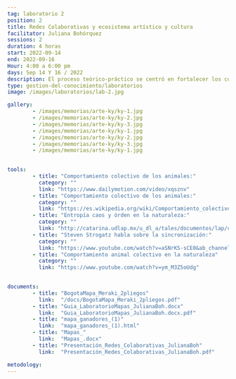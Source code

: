 ```yaml
---
tag: laboratorio 2
position: 2
title: Redes Colaborativas y ecosistema artístico y cultura
facilitator: Juliana Bohórquez 
sessions: 2
duration: 4 horas
start: 2022-09-14
end: 2022-09-16
Hour: 4:00 a 6:00 pm
days: Sep 14 Y 16 / 2022
description: El proceso teórico-práctico se centró en fortalecer los conceptos de redes colaborativas y del ecosistema cultural y artístico en Bogotá, a través de los conceptos de dinámicas de colaboración ecosistémica y tipos de interacción basados en el pensamiento sistémico y la bioinspiración. 
type: gestion-del-conocimiento/laboratorios
image: /images/laboratorios/lab-2.jpg

gallery:
        - /images/memorias/arte-ky/ky-1.jpg
        - /images/memorias/arte-ky/ky-2.jpg
        - /images/memorias/arte-ky/ky-3.jpg
        - /images/memorias/arte-ky/ky-1.jpg
        - /images/memorias/arte-ky/ky-2.jpg
        - /images/memorias/arte-ky/ky-3.jpg
        - /images/memorias/arte-ky/ky-1.jpg
        

tools:  
        - title: "Comportamiento colectivo de los animales:"
          category: ""
          link: "https://www.dailymotion.com/video/xqsznv"
        - title: "Comportamiento colectivo de los animales:"
          category: ""
          link: "https://es.wikipedia.org/wiki/Comportamiento_colectivo_de_los_animales"
        - title: "Entropía caos y órden en la naturaleza:"
          category: ""
          link: "http://catarina.udlap.mx/u_dl_a/tales/documentos/lap/carmona_c_dc/capitulo1.pdf"
        - title: "Steven Strogatz habla sobre la sincronización:"
          category: ""
          link: "https://www.youtube.com/watch?v=aSNrKS-sCE0&ab_channel=TED"
        - title: "Comportamiento animal colectivo en la naturaleza"
          category: ""
          link: "https://www.youtube.com/watch?v=ym_M3Z5oUdg"
        

documents: 
        - title: "BogotaMapa_Meraki_2pliegos"
          link:  "/docs/BogotaMapa_Meraki_2pliegos.pdf"
        - title: "Guia_LaboratorioMapas_JulianaBoh.docx"
          link:  "Guia_LaboratorioMapas_JulianaBoh.docx.pdf"
        - title: "mapa_ganadores_(1)"
          link:  "mapa_ganadores_(1).html"
        - title: "Mapas_"
          link:  "Mapas_.docx"
        - title: "Presentación_Redes_Colaborativas_JulianaBoh"
          link:  "Presentación_Redes_Colaborativas_JulianaBoh.pdf"

metodology: 
---
```


